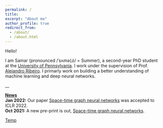 ```yaml
---
permalink: /
title: 
excerpt: "About me"
author_profile: true
redirect_from: 
  - /about/
  - /about.html
---
```


Hello! 

I am Samar (pronounced /ˈsʌmə(ɹ)/ = Summer), a second-year PhD student at the <a href="https://www.upenn.edu/">University of Pennsylvania</a>. I work under the supervision of Prof. <a href="https://alelab.seas.upenn.edu/alejandro-ribeiro/">Alejandro Ribeiro</a>. I primarly work on building a better understanding of machine learning and deep neural networks.

__

<u><b>News</b></u>
<br><b>Jan 2022:</b> Our paper <a href="https://bit.ly/3amHDzL">Space-time graph neural networks</a> was accepted to ICLR 2022.
<br><b>Oct 2021:</b> A new pre-print is out, <a href="https://bit.ly/3amHDzL">Space-time graph neural networks</a>.


<a href="files/Hadou_uncertainty.pdf"> Temp </a>

